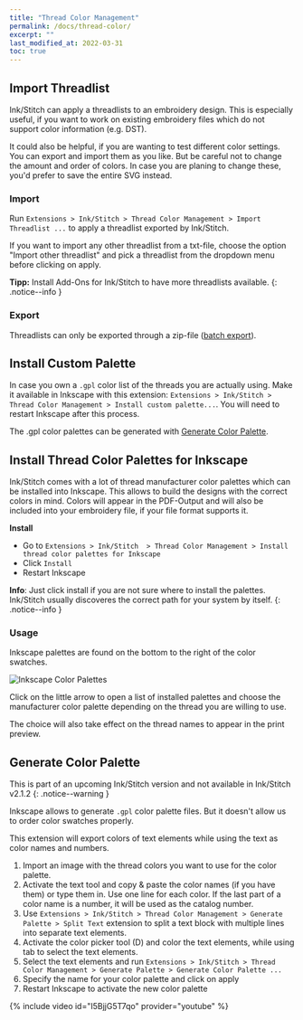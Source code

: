 ```yaml
---
title: "Thread Color Management"
permalink: /docs/thread-color/
excerpt: ""
last_modified_at: 2022-03-31
toc: true
---
```

## Import Threadlist

Ink/Stitch can apply a threadlists to an embroidery design. This is especially useful, if you want to work on existing embroidery files which do not support color information (e.g. DST).

It could also be helpful, if you are wanting to test different color settings. You can export and import them as you like. But be careful not to change the amount and order of colors. In case you are planing to change these, you'd prefer to save the entire SVG instead.

### Import

Run `Extensions > Ink/Stitch > Thread Color Management > Import Threadlist ...` to apply a threadlist exported by Ink/Stitch.

If you want to import any other threadlist from a txt-file, choose the option "Import other threadlist" and pick a threadlist from the dropdown menu before clicking on apply.

**Tipp:** Install Add-Ons for Ink/Stitch to have more threadlists available.
{: .notice--info }

### Export

Threadlists can only be exported through a zip-file ([batch export](/docs/import-export/#batch-export)).

## Install Custom Palette

In case you own a `.gpl` color list of the threads you are actually using. Make it available in Inkscape with this extension: `Extensions > Ink/Stitch > Thread Color Management > Install custom palette...`. You will need to restart Inkscape after this process.

The .gpl color palettes can be generated with [Generate Color Palette](#generate-color-palette). 

## Install Thread Color Palettes for Inkscape

Ink/Stitch comes with a lot of thread manufacturer color palettes which can be installed into Inkscape. This allows to build the designs with the correct colors in mind.
Colors will appear in the PDF-Output and will also be included into your embroidery file, if your file format supports it. 

**Install**
* Go to `Extensions > Ink/Stitch  > Thread Color Management > Install thread color palettes for Inkscape`
* Click `Install`
* Restart Inkscape

**Info**: Just click install if you are not sure where to install the palettes. Ink/Stitch usually discoveres the correct path for your system by itself.
{: .notice--info }

### Usage

Inkscape palettes are found on the bottom to the right of the color swatches.

![Inkscape Color Palettes](/assets/images/docs/palettes-location.png)

Click on the little arrow to open a list of installed palettes and choose the manufacturer color palette depending on the thread you are willing to use.

The choice will also take effect on the thread names to appear in the print preview.

## Generate Color Palette

This is part of an upcoming Ink/Stitch version and not available in Ink/Stitch v2.1.2
{: .notice--warning }

Inkscape allows to generate `.gpl` color palette files. But it doesn't allow us to order color swatches properly.

This extension will export colors of text elements while using the text as color names and numbers.

1. Import an image with the thread colors you want to use for the color palette.
2. Activate the text tool and copy & paste the color names (if you have them) or type them in.
   Use one line for each color.
   If the last part of a color name is a number, it will be used as the catalog number.
3. Use `Extensions > Ink/Stitch > Thread Color Management > Generate Palette > Split Text` extension to split a text block with multiple lines into separate text elements.
4. Activate the color picker tool (D) and color the text elements, while using tab to select the text elements.
5. Select the text elements and run `Extensions > Ink/Stitch > Thread Color Management > Generate Palette > Generate Color Palette ...`
6. Specify the name for your color palette and click on apply
7. Restart Inkscape to activate the new color palette

{% include video id="I5BjjG5T7qo" provider="youtube" %}
